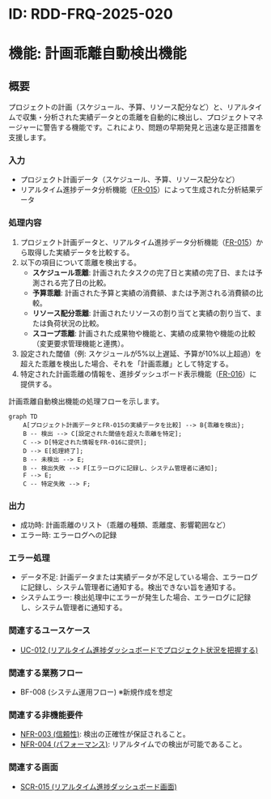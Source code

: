 # ID: RDD-FRQ-2025-020

# 機能: 計画乖離自動検出機能

## 概要

プロジェクトの計画（スケジュール、予算、リソース配分など）と、リアルタイムで収集・分析された実績データとの乖離を自動的に検出し、プロジェクトマネージャーに警告する機能です。これにより、問題の早期発見と迅速な是正措置を支援します。

### 入力

- プロジェクト計画データ（スケジュール、予算、リソース配分など）
- リアルタイム進捗データ分析機能（[FR-015](../functional-requirements/fr-015-realtime-progress-data-analysis-function.md)）によって生成された分析結果データ

### 処理内容

1. プロジェクト計画データと、リアルタイム進捗データ分析機能（[FR-015](../functional-requirements/fr-015-realtime-progress-data-analysis-function.md)）から取得した実績データを比較する。
1. 以下の項目について乖離を検出する。
   - **スケジュール乖離**: 計画されたタスクの完了日と実績の完了日、または予測される完了日の比較。
   - **予算乖離**: 計画された予算と実績の消費額、または予測される消費額の比較。
   - **リソース配分乖離**: 計画されたリソースの割り当てと実績の割り当て、または負荷状況の比較。
   - **スコープ乖離**: 計画された成果物や機能と、実績の成果物や機能の比較（変更要求管理機能と連携）。
1. 設定された閾値（例: スケジュールが5%以上遅延、予算が10%以上超過）を超えた乖離を検出した場合、それを「計画乖離」として特定する。
1. 特定された計画乖離の情報を、進捗ダッシュボード表示機能（[FR-016](../functional-requirements/fr-016-progress-dashboard-display-function.md)）に提供する。

計画乖離自動検出機能の処理フローを示します。

```mermaid
graph TD
    A[プロジェクト計画データとFR-015の実績データを比較] --> B{乖離を検出};
    B -- 検出 --> C[設定された閾値を超えた乖離を特定];
    C --> D[特定された情報をFR-016に提供];
    D --> E[処理終了];
    B -- 未検出 --> E;
    B -- 検出失敗 --> F[エラーログに記録し、システム管理者に通知];
    F --> E;
    C -- 特定失敗 --> F;
```

### 出力

- 成功時: 計画乖離のリスト（乖離の種類、乖離度、影響範囲など）
- エラー時: エラーログへの記録

### エラー処理

- データ不足: 計画データまたは実績データが不足している場合、エラーログに記録し、システム管理者に通知する。検出できない旨を通知する。
- システムエラー: 検出処理中にエラーが発生した場合、エラーログに記録し、システム管理者に通知する。

### 関連するユースケース

- [UC-012 (リアルタイム進捗ダッシュボードでプロジェクト状況を把握する)](../use-cases/uc-012-realtime-progress-dashboard.md)

### 関連する業務フロー

- BF-008 (システム運用フロー) ※新規作成を想定

### 関連する非機能要件

- [NFR-003 (信頼性)](../non-functional-requirements/nfr-003-reliability.md): 検出の正確性が保証されること。
- [NFR-004 (パフォーマンス)](../non-functional-requirements/nfr-004-performance.md): リアルタイムでの検出が可能であること。

### 関連する画面

- [SCR-015 (リアルタイム進捗ダッシュボード画面)](../screens/scr-015-realtime-progress-dashboard-screen.md)
